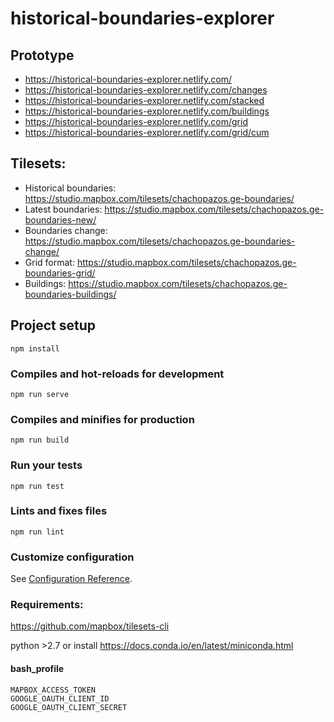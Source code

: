 # historical-boundaries-explorer

## Prototype

- https://historical-boundaries-explorer.netlify.com/
- https://historical-boundaries-explorer.netlify.com/changes
- https://historical-boundaries-explorer.netlify.com/stacked
- https://historical-boundaries-explorer.netlify.com/buildings
- https://historical-boundaries-explorer.netlify.com/grid
- https://historical-boundaries-explorer.netlify.com/grid/cum

## Tilesets:

- Historical boundaries: https://studio.mapbox.com/tilesets/chachopazos.ge-boundaries/
- Latest boundaries: https://studio.mapbox.com/tilesets/chachopazos.ge-boundaries-new/
- Boundaries change: https://studio.mapbox.com/tilesets/chachopazos.ge-boundaries-change/
- Grid format: https://studio.mapbox.com/tilesets/chachopazos.ge-boundaries-grid/
- Buildings: https://studio.mapbox.com/tilesets/chachopazos.ge-boundaries-buildings/

## Project setup
```
npm install
```

### Compiles and hot-reloads for development
```
npm run serve
```

### Compiles and minifies for production
```
npm run build
```

### Run your tests
```
npm run test
```

### Lints and fixes files
```
npm run lint
```

### Customize configuration
See [Configuration Reference](https://cli.vuejs.org/config/).


### Requirements:
https://github.com/mapbox/tilesets-cli

python >2.7
or install https://docs.conda.io/en/latest/miniconda.html

#### bash_profile
```
MAPBOX_ACCESS_TOKEN
GOOGLE_OAUTH_CLIENT_ID
GOOGLE_OAUTH_CLIENT_SECRET
```